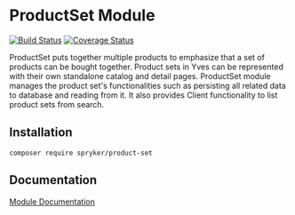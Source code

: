 # ProductSet Module
[![Build Status](https://travis-ci.org/spryker/product-set.svg)](https://travis-ci.org/spryker/product-set)
[![Coverage Status](https://coveralls.io/repos/github/spryker/product-set/badge.svg)](https://coveralls.io/github/spryker/product-set)

ProductSet puts together multiple products to emphasize that a set of products can be bought together. Product sets in Yves can be represented with their own standalone catalog and detail pages. ProductSet module manages the product set's functionalities such as persisting all related data to database and reading from it. It also provides Client functionality to list product sets from search.

## Installation

```
composer require spryker/product-set
```

## Documentation

[Module Documentation](https://academy.spryker.com/developing_with_spryker/module_guide/products/product_set.html)
